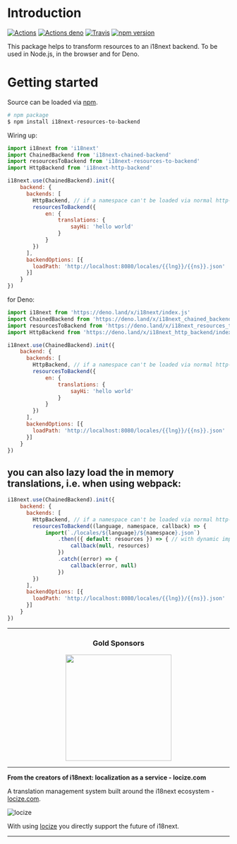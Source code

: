 # Introduction

[![Actions](https://github.com/i18next/i18next-resources-to-backend/workflows/node/badge.svg)](https://github.com/i18next/i18next-resources-to-backend/actions?query=workflow%3Anode)
[![Actions deno](https://github.com/i18next/i18next-resources-to-backend/workflows/deno/badge.svg)](https://github.com/i18next/i18next-resources-to-backend/actions?query=workflow%3Adeno)
[![Travis](https://img.shields.io/travis/i18next/i18next-resources-to-backend/master.svg?style=flat-square)](https://travis-ci.org/i18next/i18next-resources-to-backend)
[![npm version](https://img.shields.io/npm/v/i18next-resources-to-backend.svg?style=flat-square)](https://www.npmjs.com/package/i18next-resources-to-backend)

This package helps to transform resources to an i18next backend. To be used in Node.js, in the browser and for Deno.

# Getting started

Source can be loaded via [npm](https://www.npmjs.com/package/i18next-resources-to-backend).

```bash
# npm package
$ npm install i18next-resources-to-backend
```

Wiring up:

```js
import i18next from 'i18next'
import ChainedBackend from 'i18next-chained-backend'
import resourcesToBackend from 'i18next-resources-to-backend'
import HttpBackend from 'i18next-http-backend'

i18next.use(ChainedBackend).init({
    backend: {
      backends: [
        HttpBackend, // if a namespace can't be loaded via normal http-backend loadPath, then the inMemoryLocalBackend will try to return the correct resources
        resourcesToBackend({
            en: {
                translations: {
                    sayHi: 'hello world'
                }
            }
        })
      ],
      backendOptions: [{
        loadPath: 'http://localhost:8080/locales/{{lng}}/{{ns}}.json'
      }]
    }
})
```

for Deno:

```js
import i18next from 'https://deno.land/x/i18next/index.js'
import ChainedBackend from 'https://deno.land/x/i18next_chained_backend/index.js'
import resourcesToBackend from 'https://deno.land/x/i18next_resources_to_backend/index.js'
import HttpBackend from 'https://deno.land/x/i18next_http_backend/index.js'

i18next.use(ChainedBackend).init({
    backend: {
      backends: [
        HttpBackend, // if a namespace can't be loaded via normal http-backend loadPath, then the inMemoryLocalBackend will try to return the correct resources
        resourcesToBackend({
            en: {
                translations: {
                    sayHi: 'hello world'
                }
            }
        })
      ],
      backendOptions: [{
        loadPath: 'http://localhost:8080/locales/{{lng}}/{{ns}}.json'
      }]
    }
})
```

## you can also lazy load the in memory translations, i.e. when using webpack:

```js
i18next.use(ChainedBackend).init({
    backend: {
      backends: [
        HttpBackend, // if a namespace can't be loaded via normal http-backend loadPath, then the inMemoryLocalBackend will try to return the correct resources
        resourcesToBackend((language, namespace, callback) => {
            import(`./locales/${language}/${namespace}.json`)
                .then(({ default: resources }) => { // with dynamic import, you have to use the "default" key of the module ( https://developer.mozilla.org/en-US/docs/Web/JavaScript/Reference/Statements/import#importing_defaults )
                    callback(null, resources)
                })
                .catch((error) => {
                    callback(error, null)
                })
        })
      ],
      backendOptions: [{
        loadPath: 'http://localhost:8080/locales/{{lng}}/{{ns}}.json'
      }]
    }
})
```

---

<h3 align="center">Gold Sponsors</h3>

<p align="center">
  <a href="https://locize.com/" target="_blank">
    <img src="https://raw.githubusercontent.com/i18next/i18next/master/assets/locize_sponsor_240.gif" width="240px">
  </a>
</p>

---

**From the creators of i18next: localization as a service - locize.com**

A translation management system built around the i18next ecosystem - [locize.com](https://locize.com).

![locize](https://locize.com/img/ads/github_locize.png)

With using [locize](http://locize.com/?utm_source=react_i18next_readme&utm_medium=github) you directly support the future of i18next.

---
